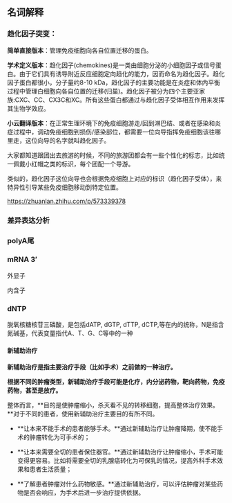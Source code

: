 ## 名词解释

### 趋化因子突变：

**简单直接版本**：管理免疫细胞向各自位置迁移的蛋白。

**学术定义版本**：趋化因子(chemokines)是一类由细胞分泌的小细胞因子或信号蛋白。由于它们具有诱导附近反应细胞定向趋化的能力，因而命名为趋化因子。趋化因子蛋白都很小，分子量约8-10 kDa，趋化因子的主要功能是在炎症和体内平衡过程中管理白细胞向各自位置的迁移(归巢)。趋化因子被分为四个主要亚家族:CXC、CC、CX3C和XC。所有这些蛋白都通过与趋化因子受体相互作用来发挥其生物学效应。

**小云翻译版本**：在正常生理环境下的免疫细胞游走/回到淋巴结、或者在感染和炎症过程中，调动免疫细胞到损伤/感染部位，都需要一位向导指挥免疫细胞该往哪里走，这位向导的名字就叫趋化因子。

大家都知道跟团出去旅游的时候，不同的旅游团都会有一些个性化的标志，比如统一佩戴小红帽之类的标识，每个团配一个导游。

类似的，趋化因子这位向导也会根据免疫细胞上对应的标识（趋化因子受体），来特异性引导某些免疫细胞移动到特定位置。

https://zhuanlan.zhihu.com/p/573339378

### 差异表达分析

### polyA尾

### mRNA 3′

外显子

内含子

### dNTP

脱氧核糖核苷三磷酸，是包括dATP, dGTP, dTTP, dCTP,等在内的统称，N是指含氮碱基，代表变量指代A、T、G、C等中的一种

#### 新辅助治疗

**新辅助治疗是指主要治疗手段（比如手术）之前做的一种治疗。**

**根据不同的肿瘤类型，新辅助治疗手段可能是化疗，内分泌药物，靶向药物，免疫药物，甚至是放疗。**

整体而言，**目的是使肿瘤缩小，杀灭看不见的转移细胞，提高整体治疗效果。**对于不同的患者，使用新辅助治疗主要目的有所不同。



- **让本来不能手术的患者能够手术。**通过新辅助治疗让肿瘤降期，使不能手术的肿瘤转化为可手术的；

  

- **让本来需要全切的患者保住器官。**通过新辅助治疗让肿瘤缩小，手术可能变得更容易。比如将需要全切的乳腺癌转化为可保乳的情况，提高外科手术效果和患者生活质量；

  

- **了解患者肿瘤对什么药物敏感。**通过新辅助治疗，可以评估肿瘤对某些药物是否会响应，为手术后进一步治疗提供依据。



